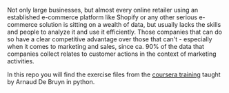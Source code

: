Not only large businesses, but almost every online retailer using an established e-commerce platform like Shopify or any other serious e-commerce solution is sitting on a wealth of data, but usually lacks the skills and people to analyze it and use it efficiently. Those companies that can do so have a clear competitive advantage over those that can't - especially when it comes to marketing and sales, since ca. 90\% of the data that companies collect relates to customer actions in the context of marketing activities.

In this repo you will find the exercise files from the [coursera training](https://www.coursera.org/learn/foundations-marketing-analytics/) taught by Arnaud De Bruyn in python.


